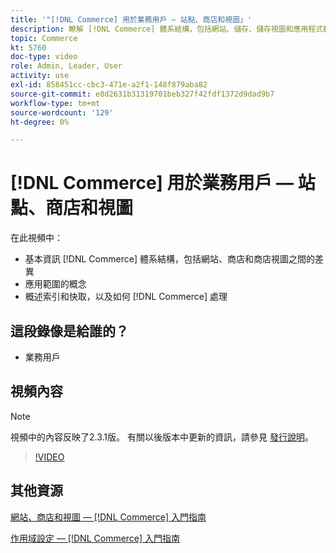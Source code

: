 ```yaml
---
title: '"[!DNL Commerce] 用於業務用戶 — 站點、商店和視圖」'
description: 瞭解 [!DNL Commerce] 體系結構，包括網站、儲存、儲存視圖和應用程式範圍之間的差異。 瞭解索引和快取。
topic: Commerce
kt: 5760
doc-type: video
role: Admin, Leader, User
activity: use
exl-id: 858451cc-cbc3-471e-a2f1-148f879aba82
source-git-commit: e8d2631b31319701beb327f42fdf1372d9dad9b7
workflow-type: tm+mt
source-wordcount: '129'
ht-degree: 0%

---
```


# [!DNL Commerce] 用於業務用戶 — 站點、商店和視圖

在此視頻中：

- 基本資訊 [!DNL Commerce] 體系結構，包括網站、商店和商店視圖之間的差異
- 應用範圍的概念
- 概述索引和快取，以及如何 [!DNL Commerce] 處理

## 這段錄像是給誰的？

- 業務用戶

## 視頻內容

>[!NOTE]
>
>視頻中的內容反映了2.3.1版。 有關以後版本中更新的資訊，請參見 [發行說明](https://experienceleague.adobe.com/docs/commerce-operations/release/notes/overview.html)。

>[!VIDEO](https://video.tv.adobe.com/v/35945?quality=12&learn=on)

## 其他資源

[網站、商店和視圖 —  [!DNL Commerce] 入門指南](https://experienceleague.adobe.com/docs/commerce-admin/start/setup/websites-stores-views.html)

[作用域設定 —  [!DNL Commerce] 入門指南](https://experienceleague.adobe.com/docs/commerce-admin/start/setup/websites-stores-views.html#scope-settings)
